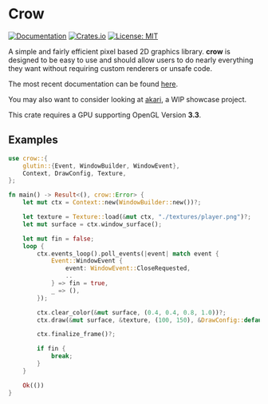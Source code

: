 # Crow

[![Documentation][di]][dl] [![Crates.io][ri]][rl] [![License: MIT][li]][ll]

[di]: https://docs.rs/crow/badge.svg
[dl]: https://docs.rs/crow

[ri]: https://img.shields.io/crates/v/crow.svg
[rl]: https://crates.io/crates/crow/

[li]: https://img.shields.io/badge/License-MIT-blue.svg
[ll]: ./LICENSE

A simple and fairly efficient pixel based 2D graphics library. **crow** is designed to be easy to use and
should allow users to do nearly everything they want without requiring custom renderers or unsafe code.

The most recent documentation can be found [here](https://docs.rs/crow/0.3.0/crow/).

You may also want to consider looking at [akari](https://github.com/lcnr/akari), a WIP showcase project.

This crate requires a GPU supporting OpenGL Version **3.3**.

## Examples

```rust
use crow::{
    glutin::{Event, WindowBuilder, WindowEvent},
    Context, DrawConfig, Texture,
};

fn main() -> Result<(), crow::Error> {
    let mut ctx = Context::new(WindowBuilder::new())?;

    let texture = Texture::load(&mut ctx, "./textures/player.png")?;
    let mut surface = ctx.window_surface();

    let mut fin = false;
    loop {
        ctx.events_loop().poll_events(|event| match event {
            Event::WindowEvent {
                event: WindowEvent::CloseRequested,
                ..
            } => fin = true,
            _ => (),
        });

        ctx.clear_color(&mut surface, (0.4, 0.4, 0.8, 1.0))?;
        ctx.draw(&mut surface, &texture, (100, 150), &DrawConfig::default())?;

        ctx.finalize_frame()?;

        if fin {
            break;
        }
    }

    Ok(())
}

```
